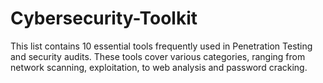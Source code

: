 # Cybersecurity-Toolkit
This list contains 10 essential tools frequently used in Penetration Testing and security audits. These tools cover various categories, ranging from network scanning, exploitation, to web analysis and password cracking.

